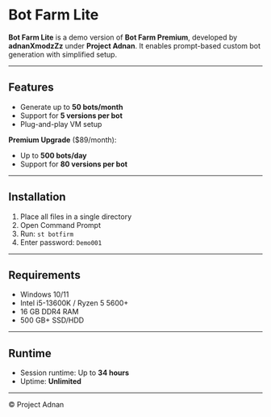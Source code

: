 # Bot Farm Lite

**Bot Farm Lite** is a demo version of **Bot Farm Premium**, developed by **adnanXmodzZz** under **Project Adnan**. It enables prompt-based custom bot generation with simplified setup.

---

## Features

- Generate up to **50 bots/month**
- Support for **5 versions per bot**
- Plug-and-play VM setup

**Premium Upgrade** ($89/month):
- Up to **500 bots/day**
- Support for **80 versions per bot**

---

## Installation

1. Place all files in a single directory  
2. Open Command Prompt  
3. Run: `st botfirm`  
4. Enter password: `Demo001`

---

## Requirements

- Windows 10/11  
- Intel i5-13600K / Ryzen 5 5600+  
- 16 GB DDR4 RAM  
- 500 GB+ SSD/HDD

---

## Runtime

- Session runtime: Up to **34 hours**  
- Uptime: **Unlimited**

---

© Project Adnan
